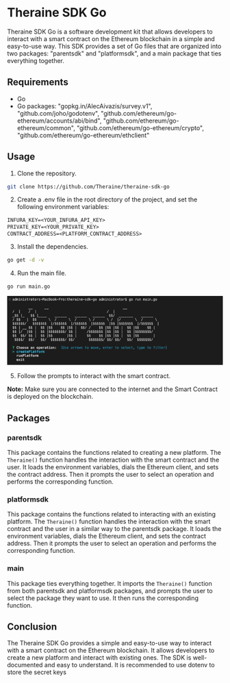 # Theraine SDK Go
Theraine SDK Go is a software development kit that allows developers to interact with a smart contract on the Ethereum blockchain in a simple and easy-to-use way. This SDK provides a set of Go files that are organized into two packages: "parentsdk" and "platformsdk", and a main package that ties everything together.

## Requirements
- Go
- Go packages: "gopkg.in/AlecAivazis/survey.v1", "github.com/joho/godotenv", "github.com/ethereum/go-ethereum/accounts/abi/bind", "github.com/ethereum/go-ethereum/common", "github.com/ethereum/go-ethereum/crypto", "github.com/ethereum/go-ethereum/ethclient"

## Usage
1. Clone the repository.
```bash
git clone https://github.com/Theraine/theraine-sdk-go
```

2. Create a .env file in the root directory of the project, and set the following environment variables:

```
INFURA_KEY=<YOUR_INFURA_API_KEY>
PRIVATE_KEY=<YOUR_PRIVATE_KEY>
CONTRACT_ADDRESS=<PLATFORM_CONTRACT_ADDRESS>
```

3. Install the dependencies.
```bash
go get -d -v
```

4. Run the main file.
```bash
go run main.go
```
<p align="center" width="100%">
 <img src="./docs/image.png" alt="image"/>
</p>

5. Follow the prompts to interact with the smart contract.

**Note:** Make sure you are connected to the internet and the Smart Contract is deployed on the blockchain.

## Packages

### parentsdk

This package contains the functions related to creating a new platform. The `Theraine()` function handles the interaction with the smart contract and the user. It loads the environment variables, dials the Ethereum client, and sets the contract address. Then it prompts the user to select an operation and performs the corresponding function.

### platformsdk

This package contains the functions related to interacting with an existing platform. The `Theraine()` function handles the interaction with the smart contract and the user in a similar way to the parentsdk package. It loads the environment variables, dials the Ethereum client, and sets the contract address. Then it prompts the user to select an operation and performs the corresponding function.

### main

This package ties everything together. It imports the `Theraine()` function from both parentsdk and platformsdk packages, and prompts the user to select the package they want to use. It then runs the corresponding function.

## Conclusion

The Theraine SDK Go provides a simple and easy-to-use way to interact with a smart contract on the Ethereum blockchain. It allows developers to create a new platform and interact with existing ones. The SDK is well-documented and easy to understand. It is recommended to use dotenv to store the secret keys
